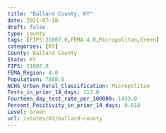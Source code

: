 ```yaml
---
title: "Ballard County, KY"
date: 2021-07-18
draft: false
type: county
tags: [FIPS:21007.0,FEMA:4.0,Micropolitan,Green]
categories: [KY]
County: Ballard County
State: KY
FIPS: 21007.0
FEMA_Region: 4.0
Population: 7888.0
NCHS_Urban_Rural_Classification: Micropolitan
Tests_in_prior_14_days: 113.0
Fourteen_day_test_rate_per_100000: 1433.0
Percent_Positivity_in_prior_14_days: 0.018
Level: Green
url: /states/KY/ballard-county
---
```



